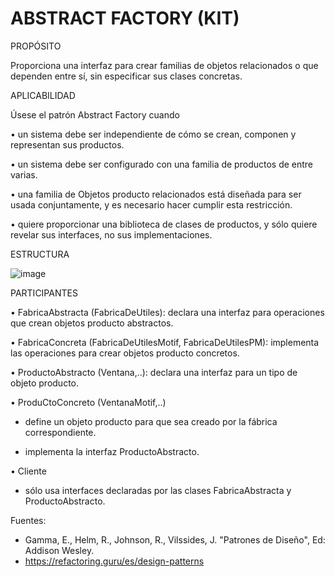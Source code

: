 <h1>ABSTRACT FACTORY  (KIT)</h1>



PROPÓSITO

Proporciona una interfaz para crear familias de objetos relacionados o que dependen entre sí, sin especificar sus clases concretas.



APLICABILIDAD

Úsese el patrón Abstract Factory cuando

• un sistema debe ser independiente de cómo se crean, componen y representan sus productos.

• un sistema debe ser configurado con una familia de productos de entre varias.

• una familia de Objetos producto relacionados está diseñada para ser usada conjuntamente, y es necesario hacer cumplir esta restricción.

• quiere proporcionar una biblioteca de clases de productos, y sólo quiere revelar sus interfaces, no sus implementaciones.

ESTRUCTURA

![image](https://user-images.githubusercontent.com/52029674/198869542-e036341e-94af-4a9b-b112-de64528d10a6.png)

PARTICIPANTES

• FabricaAbstracta (FabricaDeUtiles):  declara una interfaz para operaciones que crean objetos producto abstractos.

• FabricaConcreta (FabricaDeUtilesMotif, FabricaDeUtilesPM): implementa las operaciones para crear objetos producto concretos.

• ProductoAbstracto (Ventana,..): declara una interfaz para un tipo de objeto producto.

• ProduCtoConcreto (VentanaMotif,..)

- define un objeto producto para que sea creado por la fábrica correspondiente.

- implementa la interfaz ProductoAbstracto.

• Cliente

- sólo usa interfaces declaradas por las clases FabricaAbstracta y ProductoAbstracto.



Fuentes:
-   Gamma, E., Helm, R., Johnson, R., Vilssides, J. "Patrones de Diseño", Ed: Addison Wesley.
-   https://refactoring.guru/es/design-patterns

